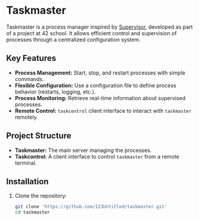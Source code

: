 # Taskmaster

Taskmaster is a process manager inspired by [Supervisor](http://supervisord.org/), developed as part of a project at 42 school. It allows efficient control and supervision of processes through a centralized configuration system.

## Key Features

- **Process Management:** Start, stop, and restart processes with simple commands.
- **Flexible Configuration:** Use a configuration file to define process behavior (restarts, logging, etc.).
- **Process Monitoring:** Retrieve real-time information about supervised processes.
- **Remote Control:** `taskcontrol` client interface to interact with `taskmaster` remotely.

## Project Structure

- **Taskmaster:** The main server managing the processes.
- **Taskcontrol:** A client interface to control `taskmaster` from a remote terminal.

## Installation

1. Clone the repository:
   ```zsh
   git clone 'https://github.com/123Untitled/taskmaster.git'
   cd taskmaster
   ```
